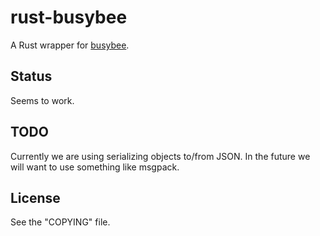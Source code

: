 # rust-busybee

A Rust wrapper for [busybee](https://github.com/rescrv/busybee).

## Status

Seems to work.

## TODO

Currently we are using serializing objects to/from JSON.  In the future we will want to use something like msgpack.

## License

See the "COPYING" file.
